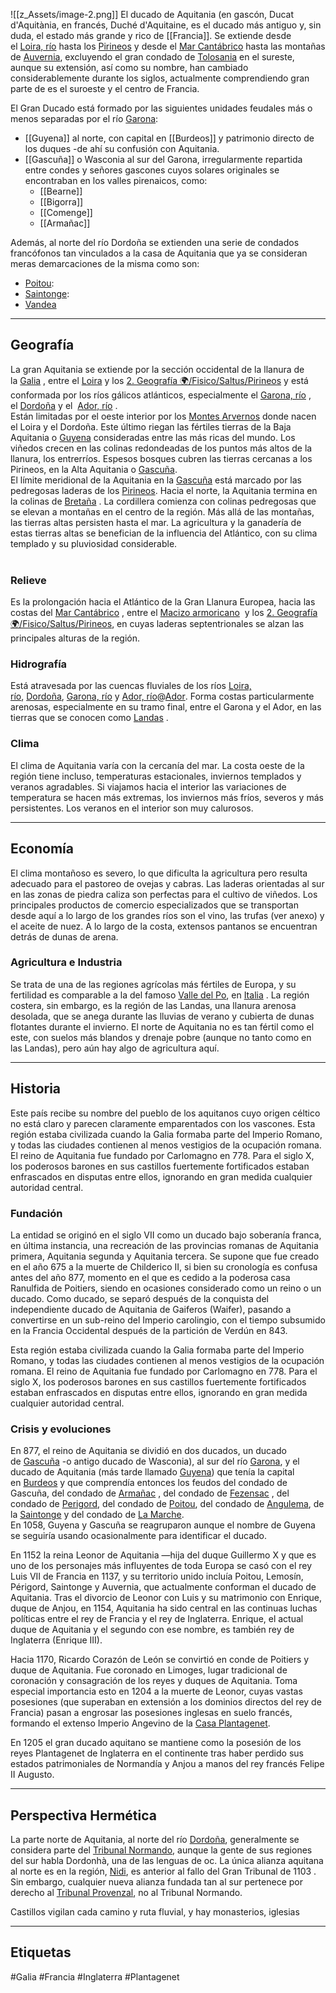 ![[z_Assets/image-2.png]]
El ducado de Aquitania (en gascón, Ducat d'Aquitània, en francés, Duché d'Aquitaine, es el ducado más antiguo y, sin duda, el estado más grande y rico de [[Francia]]. Se extiende desde el [Loira, río](app://obsidian.md/Loira,%20r%C3%ADo) hasta los [Pirineos](app://obsidian.md/Pirineos) y desde el [Mar Cantábrico](app://obsidian.md/Mar%20Cant%C3%A1brico) hasta las montañas de [Auvernia](app://obsidian.md/Auvernia), excluyendo el gran condado de [Tolosania](app://obsidian.md/Tolosania) en el sureste, aunque su extensión, así como su nombre, han cambiado considerablemente durante los siglos, actualmente comprendiendo gran parte de es el suroeste y el centro de Francia.

El Gran Ducado está formado por las siguientes unidades feudales más o menos separadas por el río [Garona](app://obsidian.md/Garona):

- [[Guyena]] al norte, con capital en [[Burdeos]] y patrimonio directo de los duques -de ahí su confusión con Aquitania.
- [[Gascuña]] o Wasconia al sur del Garona, irregularmente repartida entre condes y señores gascones cuyos solares originales se encontraban en los valles pirenaicos, como:
    - [[Bearne]]
    - [[Bigorra]]
    - [[Comenge]]
    - [[Armañac]]

Además, al norte del río Dordoña se extienden una serie de condados francófonos tan vinculados a la casa de Aquitania que ya se consideran meras demarcaciones de la misma como son:

- [Poitou](app://obsidian.md/Poitou):
- [Saintonge](app://obsidian.md/Saintonge):
- [Vandea](app://obsidian.md/Vandea)

---

## Geografía

La gran Aquitania se extiende por la sección occidental de la llanura de la [Galia](app://obsidian.md/Galia) , entre el [Loira](app://obsidian.md/Loira) y los [2. Geografía 🌍/Fisico/Saltus/Pirineos](app://obsidian.md/2.%20Geograf%C3%ADa%20%F0%9F%8C%8D/Fisico/Saltus/Pirineos) y está conformada por los ríos gálicos atlánticos, especialmente el [Garona, río](app://obsidian.md/Garona,%20r%C3%ADo) , el [Dordoña](app://obsidian.md/Dordo%C3%B1a) y el  [Ador, río](app://obsidian.md/Ador,%20r%C3%ADo) .  
Están limitadas por el oeste interior por los [Montes Arvernos](app://obsidian.md/Montes%20Arvernos) donde nacen el Loira y el Dordoña. Este último riegan las fértiles tierras de la Baja Aquitania o [Guyena](app://obsidian.md/Guyena) consideradas entre las más ricas del mundo. Los viñedos crecen en las colinas redondeadas de los puntos más altos de la llanura, los entrerríos. Espesos bosques cubren las tierras cercanas a los Pirineos, en la Alta Aquitania o [Gascuña](app://obsidian.md/Gascu%C3%B1a).  
‌El límite meridional de la Aquitania en la [Gascuña](app://obsidian.md/Gascu%C3%B1a) está marcado por las pedregosas laderas de los [Pirineos](app://obsidian.md/Pirineos). Hacia el norte, la Aquitania termina en la colinas de [Bretaña](app://obsidian.md/Breta%C3%B1a) . La cordillera comienza con colinas pedregosas que se elevan a montañas en el centro de la región. Más allá de las montañas, las tierras altas persisten hasta el mar. La agricultura y la ganadería de estas tierras altas se benefician de la influencia del Atlántico, con su clima templado y su pluviosidad considerable.‌  
‌

### Relieve

Es la prolongación hacia el Atlántico de la Gran Llanura Europea, hacia las costas del [Mar Cantábrico](app://obsidian.md/Mar%20Cant%C3%A1brico) , entre el [Macizo armoricano](app://obsidian.md/Macizo%20armoricano)  y los [2. Geografía 🌍/Fisico/Saltus/Pirineos](app://obsidian.md/2.%20Geograf%C3%ADa%20%F0%9F%8C%8D/Fisico/Saltus/Pirineos), en cuyas laderas septentrionales se alzan las principales alturas de la región.

### Hidrografía

Está atravesada por las cuencas fluviales de los ríos [Loira, río](app://obsidian.md/Loira,%20r%C3%ADo), [Dordoña](app://obsidian.md/Dordo%C3%B1a), [Garona, río](app://obsidian.md/Garona,%20r%C3%ADo) y [Ador, río](app://obsidian.md/Ador,%20r%C3%ADo)@[Ador](location:26dc731d-c694-4b81-96ac-591410e34c4b)‌. Forma costas particularmente arenosas, especialmente en su tramo final, entre el Garona y el Ador, en las tierras que se conocen como [Landas](app://obsidian.md/Landas) .

### Clima

El clima de Aquitania varía con la cercanía del mar. La costa oeste de la región tiene incluso, temperaturas estacionales, inviernos templados y veranos agradables. Si viajamos hacia el interior las variaciones de temperatura se hacen más extremas, los inviernos más fríos, severos y más persistentes. Los veranos en el interior son muy calurosos.‌

---

## Economía

El clima montañoso es severo, lo que dificulta la agricultura pero resulta adecuado para el pastoreo de ovejas y cabras. Las laderas orientadas al sur en las zonas de piedra caliza son perfectas para el cultivo de viñedos. Los principales productos de comercio especializados que se transportan desde aquí a lo largo de los grandes ríos son el vino, las trufas (ver anexo) y el aceite de nuez. A lo largo de la costa, extensos pantanos se encuentran detrás de dunas de arena.

### Agricultura e Industria

Se trata de una de las regiones agrícolas más fértiles de Europa, y su fertilidad es comparable a la del famoso [Valle del Po](app://obsidian.md/Valle%20del%20Po), en [Italia](app://obsidian.md/Italia) . La región costera, sin embargo, es la región de las Landas, una llanura arenosa desolada, que se anega durante las lluvias de verano y cubierta de dunas flotantes durante el invierno. El norte de Aquitania no es tan fértil como el este, con suelos más blandos y drenaje pobre (aunque no tanto como en las Landas), pero aún hay algo de agricultura aquí.

---

## Historia

Este país recibe su nombre del pueblo de los aquitanos cuyo origen céltico no está claro y parecen claramente emparentados con los vascones. Esta región estaba civilizada cuando la Galia formaba parte del Imperio Romano, y todas las ciudades contienen al menos vestigios de la ocupación romana. El reino de Aquitania fue fundado por Carlomagno en 778. Para el siglo X, los poderosos barones en sus castillos fuertemente fortificados estaban enfrascados en disputas entre ellos, ignorando en gran medida cualquier autoridad central.

### Fundación

La entidad se originó en el siglo VII como un ducado bajo soberanía franca, en última instancia, una recreación de las provincias romanas de Aquitania primera, Aquitania segunda y Aquitania tercera. Se supone que fue creado en el año 675 a la muerte de Childerico II, si bien su cronología es confusa antes del año 877, momento en el que es cedido a la poderosa casa Ranulfida de Poitiers, siendo en ocasiones considerado como un reino o un ducado. Como ducado, se separó después de la conquista del independiente ducado de Aquitania de Gaiferos (Waifer), pasando a convertirse en un sub-reino del Imperio carolingio, con el tiempo subsumido en la Francia Occidental después de la partición de Verdún en 843.

Esta región estaba civilizada cuando la Galia formaba parte del Imperio Romano, y todas las ciudades contienen al menos vestigios de la ocupación romana. El reino de Aquitania fue fundado por Carlomagno en 778. Para el siglo X, los poderosos barones en sus castillos fuertemente fortificados estaban enfrascados en disputas entre ellos, ignorando en gran medida cualquier autoridad central.

### Crisis y evoluciones

En 877, el reino de Aquitania se dividió en dos ducados, un ducado de [Gascuña](app://obsidian.md/Gascu%C3%B1a) -o antigo ducado de Wasconia), al sur del río [Garona](app://obsidian.md/Garona), y el ducado de Aquitania (más tarde llamado [Guyena](app://obsidian.md/Guyena)) que tenía la capital en [Burdeos](app://obsidian.md/Burdeos) y que comprendía entonces los feudos del condado de Gascuña, del condado de [Armañac](app://obsidian.md/Arma%C3%B1ac) , del condado de [Fezensac](app://obsidian.md/Fezensac) , del condado de [Perigord](app://obsidian.md/Perigord), del condado de [Poitou](app://obsidian.md/Poitou), del condado de [Angulema](app://obsidian.md/Angulema), de la [Saintonge](app://obsidian.md/Saintonge) y del condado de [La Marche](app://obsidian.md/La%20Marche).  
En 1058, Guyena y Gascuña se reagruparon aunque el nombre de Guyena se seguiría usando ocasionalmente para identificar el ducado.

En 1152 la reina Leonor de Aquitania —hija del duque Guillermo X y que es uno de los personajes más influyentes de toda Europa se casó con el rey Luis VII de Francia en 1137, y su territorio unido incluía Poitou, Lemosín, Périgord, Saintonge y Auvernia, que actualmente conforman el ducado de Aquitania. Tras el divorcio de Leonor con Luis y su matrimonio con Enrique, duque de Anjou, en 1154, Aquitania ha sido central en las continuas luchas políticas entre el rey de Francia y el rey de Inglaterra. Enrique, el actual duque de Aquitania y el segundo con ese nombre, es también rey de Inglaterra (Enrique III).

Hacia 1170, Ricardo Corazón de León se convirtió en conde de Poitiers y duque de Aquitania. Fue coronado en Limoges, lugar tradicional de coronación y consagración de los reyes y duques de Aquitania. Toma especial importancia esto en 1204 a la muerte de Leonor, cuyas vastas posesiones (que superaban en extensión a los dominios directos del rey de Francia) pasan a engrosar las posesiones inglesas en suelo francés, formando el extenso Imperio Angevino de la [Casa Plantagenet](app://obsidian.md/Casa%20Plantagenet).

En 1205 el gran ducado aquitano se mantiene como la posesión de los reyes Plantagenet de Inglaterra en el continente tras haber perdido sus estados patrimoniales de Normandía y Anjou a manos del rey francés Felipe II Augusto.

---

## Perspectiva Hermética

La parte norte de Aquitania, al norte del río [Dordoña](app://obsidian.md/Dordo%C3%B1a), generalmente se considera parte del [Tribunal Normando](app://obsidian.md/Tribunal%20Normando), aunque la gente de sus regiones del sur habla Dordonhà, una de las lenguas de oc. La única alianza aquitana al norte es en la región, [Nidi](app://obsidian.md/Nidi), es anterior al fallo del Gran Tribunal de 1103 . Sin embargo, cualquier nueva alianza fundada tan al sur pertenece por derecho al [Tribunal Provenzal](app://obsidian.md/Tribunal%20Provenzal), no al Tribunal Normando.

Castillos vigilan cada camino y ruta fluvial, y hay monasterios, iglesias

---

## Etiquetas

#Galia #Francia #Inglaterra #Plantagenet 
